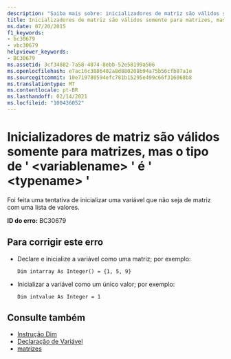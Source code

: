 ```yaml
---
description: "Saiba mais sobre: inicializadores de matriz são válidos somente para matrizes, mas o tipo de ' <variablename> ' é ' <typename> '"
title: Inicializadores de matriz são válidos somente para matrizes, mas o tipo de ' <variablename> ' é ' <typename> '
ms.date: 07/20/2015
f1_keywords:
- bc30679
- vbc30679
helpviewer_keywords:
- BC30679
ms.assetid: 3cf34882-7a58-4074-8ebb-52e58199a506
ms.openlocfilehash: e7ac16c3886402a8d880208b94a75b56cfb87a1e
ms.sourcegitcommit: 10e719780594efc781b15295e499c66f316068b8
ms.translationtype: MT
ms.contentlocale: pt-BR
ms.lasthandoff: 02/14/2021
ms.locfileid: "100436052"
---
```

# <a name="array-initializers-are-valid-only-for-arrays-but-the-type-of-variablename-is-typename"></a>Inicializadores de matriz são válidos somente para matrizes, mas o tipo de ' \<variablename> ' é ' \<typename> '

Foi feita uma tentativa de inicializar uma variável que não seja de matriz com uma lista de valores.  
  
 **ID do erro:** BC30679  
  
## <a name="to-correct-this-error"></a>Para corrigir este erro  
  
- Declare e inicialize a variável como uma matriz; por exemplo:  
  
     `Dim intarray As Integer() = {1, 5, 9}`  
  
- Inicializar a variável como um único valor; por exemplo:  
  
     `Dim intvalue As Integer = 1`  
  
## <a name="see-also"></a>Consulte também

- [Instrução Dim](../language-reference/statements/dim-statement.md)
- [Declaração de Variável](../programming-guide/language-features/variables/variable-declaration.md)
- [matrizes](../programming-guide/language-features/arrays/index.md)
